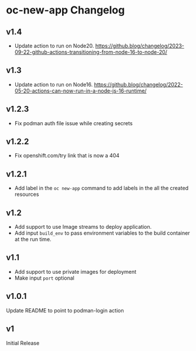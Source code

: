 # oc-new-app Changelog

## v1.4
- Update action to run on Node20. https://github.blog/changelog/2023-09-22-github-actions-transitioning-from-node-16-to-node-20/

## v1.3
- Update action to run on Node16. https://github.blog/changelog/2022-05-20-actions-can-now-run-in-a-node-js-16-runtime/

## v1.2.3
- Fix podman auth file issue while creating secrets

## v1.2.2
- Fix openshift.com/try link that is now a 404

## v1.2.1
- Add label in the `oc new-app` command to add labels in the all the created resources

## v1.2
- Add support to use Image streams to deploy application.
- Add input `build_env` to pass environment variables to the build container at the run time.

## v1.1
- Add support to use private images for deployment
- Make input `port` optional

## v1.0.1
Update README to point to podman-login action

## v1
Initial Release
